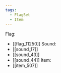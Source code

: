 ```yaml
---
tags:
  - FlagSet
  - Item
---
```

Flag:
- [[flag_11250]]
Sound:
- [[sound_17]]
- [[sound_43]]
- [[sound_44]]
Item:
- [[item_507]]
